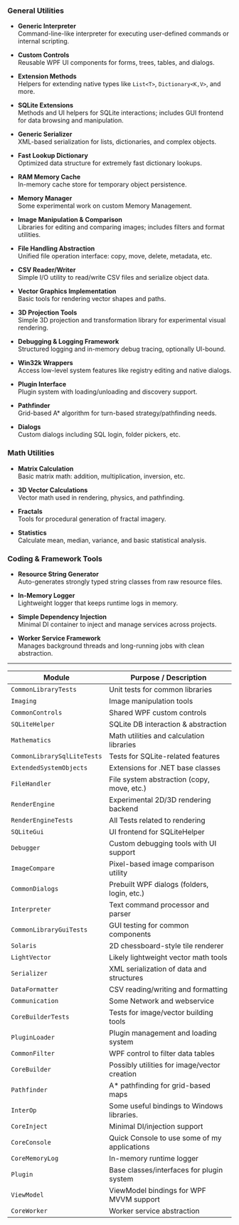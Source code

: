 ### General Utilities

- **Generic Interpreter**  
  Command-line-like interpreter for executing user-defined commands or internal scripting.

- **Custom Controls**  
  Reusable WPF UI components for forms, trees, tables, and dialogs.

- **Extension Methods**  
  Helpers for extending native types like `List<T>`, `Dictionary<K,V>`, and more.

- **SQLite Extensions**  
  Methods and UI helpers for SQLite interactions; includes GUI frontend for data browsing and manipulation.

- **Generic Serializer**  
  XML-based serialization for lists, dictionaries, and complex objects.

- **Fast Lookup Dictionary**  
  Optimized data structure for extremely fast dictionary lookups.

- **RAM Memory Cache**  
  In-memory cache store for temporary object persistence.

- **Memory Manager**  
  Some experimental work on custom Memory Management.

- **Image Manipulation & Comparison**  
  Libraries for editing and comparing images; includes filters and format utilities.

- **File Handling Abstraction**  
  Unified file operation interface: copy, move, delete, metadata, etc.

- **CSV Reader/Writer**  
  Simple I/O utility to read/write CSV files and serialize object data.

- **Vector Graphics Implementation**  
  Basic tools for rendering vector shapes and paths.

- **3D Projection Tools**  
  Simple 3D projection and transformation library for experimental visual rendering.

- **Debugging & Logging Framework**  
  Structured logging and in-memory debug tracing, optionally UI-bound.

- **Win32k Wrappers**  
  Access low-level system features like registry editing and native dialogs.

- **Plugin Interface**  
  Plugin system with loading/unloading and discovery support.

- **Pathfinder**  
  Grid-based A* algorithm for turn-based strategy/pathfinding needs.

- **Dialogs**  
  Custom dialogs including SQL login, folder pickers, etc.

### Math Utilities

- **Matrix Calculation**  
  Basic matrix math: addition, multiplication, inversion, etc.

- **3D Vector Calculations**  
  Vector math used in rendering, physics, and pathfinding.

- **Fractals**  
  Tools for procedural generation of fractal imagery.

- **Statistics**  
  Calculate mean, median, variance, and basic statistical analysis.

### Coding & Framework Tools

- **Resource String Generator**  
  Auto-generates strongly typed string classes from raw resource files.

- **In-Memory Logger**  
  Lightweight logger that keeps runtime logs in memory.

- **Simple Dependency Injection**  
  Minimal DI container to inject and manage services across projects.

- **Worker Service Framework**  
  Manages background threads and long-running jobs with clean abstraction.

---

| Module                      | Purpose / Description                           |
| --------------------------- | ----------------------------------------------- |
| `CommonLibraryTests`        | Unit tests for common libraries                 |
| `Imaging`                   | Image manipulation tools                        |
| `CommonControls`            | Shared WPF custom controls                      |
| `SQLiteHelper`              | SQLite DB interaction & abstraction             |
| `Mathematics`               | Math utilities and calculation libraries        |
| `CommonLibrarySqlLiteTests` | Tests for SQLite-related features               |
| `ExtendedSystemObjects`     | Extensions for .NET base classes                |
| `FileHandler`               | File system abstraction (copy, move, etc.)      |
| `RenderEngine`              | Experimental 2D/3D rendering backend            |
| `RenderEngineTests`         | All Tests related to rendering                  |
| `SQLiteGui`                 | UI frontend for SQLiteHelper                    |
| `Debugger`                  | Custom debugging tools with UI support          |
| `ImageCompare`              | Pixel-based image comparison utility            |
| `CommonDialogs`             | Prebuilt WPF dialogs (folders, login, etc.)     |
| `Interpreter`               | Text command processor and parser               |
| `CommonLibraryGuiTests`     | GUI testing for common components               |
| `Solaris`                   | 2D chessboard-style tile renderer               |
| `LightVector`               | Likely lightweight vector math tools            |
| `Serializer`                | XML serialization of data and structures        |
| `DataFormatter`             | CSV reading/writing and formatting              |
| `Communication`             | Some Network and webservice                     |
| `CoreBuilderTests`          | Tests for image/vector building tools           |
| `PluginLoader`              | Plugin management and loading system            |
| `CommonFilter`              | WPF control to filter data tables               |
| `CoreBuilder`               | Possibly utilities for image/vector creation    |
| `Pathfinder`                | A\* pathfinding for grid-based maps             |
| `InterOp`                   | Some useful bindings to Windows libraries.      |
| `CoreInject`                | Minimal DI/injection support                    |
| `CoreConsole`               | Quick Console to use some of my applications    |
| `CoreMemoryLog`             | In-memory runtime logger                        |
| `Plugin`                    | Base classes/interfaces for plugin system       |
| `ViewModel`                 | ViewModel bindings for WPF MVVM support         |
| `CoreWorker`                | Worker service abstraction                      |
